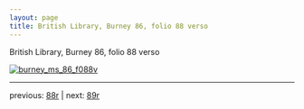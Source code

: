 ```yaml
---
layout: page
title: British Library, Burney 86, folio 88 verso
---
```


British Library, Burney 86, folio 88 verso

[![burney_ms_86_f088v](http://www.homermultitext.org/iipsrv?IIIF=/project/homer/pyramidal/deepzoom/bl/burney86imgs/v1/burney_ms_86_f088v.tif/full/800,/0/default.jpg)](http://www.homermultitext.org/ict2/?urn=urn:cite2:bl:burney86imgs.v1:burney_ms_86_f088v) 

---

previous:  [88r](../88r/) | next: [89r](../89r/)